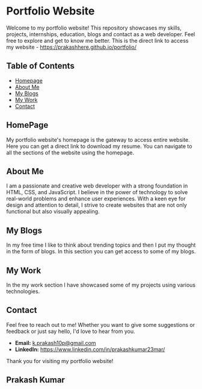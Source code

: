 # Portfolio Website

Welcome to my portfolio website! This repository showcases my skills, projects, internships, education, blogs and contact as a web developer. Feel free to explore and get to know me better. This is the direct link to access my website - https://prakashhere.github.io/portfolio/

## Table of Contents

- [Homepage](#homepage)
- [About Me](#about-me)
- [My Blogs](#my-blogs)
- [My Work](#my-work)
- [Contact](#contact)

## HomePage

My portfolio website's homepage is the gateway to access entire website. Here you can get a direct link to download my resume. You can navigate to all the sections of the website using the homepage.

## About Me

I am a passionate and creative web developer with a strong foundation in HTML, CSS, and JavaScript. I believe in the power of technology to solve real-world problems and enhance user experiences. With a keen eye for design and attention to detail, I strive to create websites that are not only functional but also visually appealing.

## My Blogs

In my free time I like to think about trending topics and then I put my thought in the form of blogs. In this section you can get access to some of my blogs.

## My Work

In the my work section I have showcased some of my projects using various technologies.

## Contact

Feel free to reach out to me! Whether you want to give some suggestions or feedback or just say hello, I'd love to hear from you.

- **Email:** k.prakash10p@gmail.com
- **LinkedIn:** https://www.linkedin.com/in/prakashkumar23mar/

Thank you for visiting my portfolio website!

Prakash Kumar
---
